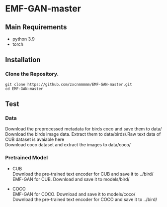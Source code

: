 # EMF-GAN-master

## Main Requirements
- python 3.9
- torch 

## Installation
### Clone the Repository.
```
git clone https://github.com/zxcnmmmmm/EMF-GAN-master.git
cd EMF-GAN-master
```

## Test
### Data
Download the preprocessed metadata for birds coco and save them to data/<br />
Download the birds image data. Extract them to data/birds/.Raw text data of CUB dataset is avaiable here<br />
Download coco dataset and extract the images to data/coco/ 

### Pretrained Model
* CUB<br />
Download the pre-trained text encoder for CUB and save it to ../bird/<br />
EMF-GAN for CUB. Download and save it to models/bird/<br />

* COCO<br />
EMF-GAN for COCO. Download and save it to models/coco/<br />
Download the pre-trained text encoder for COCO and save it to ../bird/

